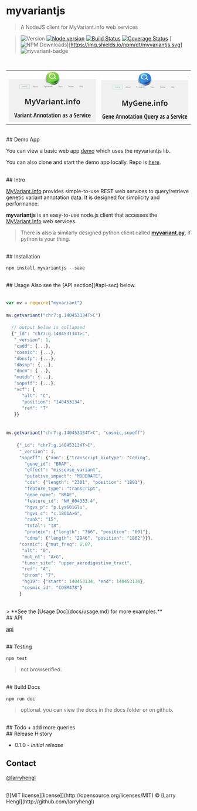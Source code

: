 # myvariantjs

> A NodeJS client for MyVariant.info web services

> ![Version][version]
[![Node version][node-image]][node-url]
[![Build Status](https://travis-ci.org/larryhengl/myvariantjs.svg?branch=master)](https://travis-ci.org/larryhengl/myvariantjs)
[![Coverage Status](https://coveralls.io/repos/larryhengl/myvariantjs/badge.svg?branch=master&service=github)](https://coveralls.io/github/larryhengl/myvariantjs?branch=master)
[![NPM Downloads][download-badge]][https://img.shields.io/npm/dt/myvariantjs.svg]
![myvariant-badge][myvariant]


<br>
<table style="border:none;">
  <tr style="border:none;">
    <td style="border:none;">
      <a style="float:left;"><img alt="MyVariant.info" src="src/img/myvariant.png"></a>
    </td>
    <td style="border:none;">
      <a><img alt="MyGene.info" src="src/img/mygene.png"></a>
    </td>
</table>


<br>
## Demo App

You can view a basic web app [demo](http://larryhengl.github.io/myvariantjs-demo/) which uses the myvariantjs lib.

You can also clone and start the demo app locally.  Repo is [here](https://github.com/larryhengl/myvariantjs-demo).

<br>
## Intro

[MyVariant.Info](http://myvariant.info) provides simple-to-use REST web services to query/retrieve genetic variant annotation data. It is designed for simplicity and performance.

**myvariantjs** is an easy-to-use node.js client that accesses the [MyVariant.Info](http://myvariant.info) web services.

> There is also a similarly designed python client called [**myvariant.py**](https://github.com/Network-of-BioThings/myvariant.py), if python is your thing.


<br>
## Installation

```
npm install myvariantjs --save
```

<br>
## Usage
Also see the [API section](#api-sec) below.

```javascript

var mv = require("myvariant")

mv.getvariant("chr7:g.140453134T>C")

  // output below is collapsed
  {"_id": "chr7:g.140453134T>C",
   "_version": 1,
   "cadd": {...},
   "cosmic": {...},
   "dbnsfp": {...},
   "dbsnp": {...},
   "docm": {...},
   "mutdb": {...},
   "snpeff": {...},
   "vcf": {
      "alt": "C",
      "position": "140453134",
      "ref": "T"
   }}


mv.getvariant("chr7:g.140453134T>C", "cosmic,snpeff")

    {"_id": "chr7:g.140453134T>C",
     "_version": 1,
     "snpeff": {"ann": {"transcript_biotype": "Coding",
       "gene_id": "BRAF",
       "effect": "missense_variant",
       "putative_impact": "MODERATE",
       "cds": {"length": "2301", "position": "1801"},
       "feature_type": "transcript",
       "gene_name": "BRAF",
       "feature_id": "NM_004333.4",
       "hgvs_p": "p.Lys601Glu",
       "hgvs_c": "c.1801A>G",
       "rank": "15",
       "total": "18",
       "protein": {"length": "766", "position": "601"},
       "cdna": {"length": "2946", "position": "1862"}}},
     "cosmic": {"mut_freq": 0.07,
      "alt": "G",
      "mut_nt": "A>G",
      "tumor_site": "upper_aerodigestive_tract",
      "ref": "A",
      "chrom": "7",
      "hg19": {"start": 140453134, "end": 140453134},
      "cosmic_id": "COSM478"}
     }
```
<br>
> **See the [Usage Doc](docs/usage.md) for more examples.**

<br>
## API <a id="api-sec"></a>

[api](docs/api.md)

<br>
## Testing

```npm test```
> not browserified.

<br>
## Build Docs

```npm run doc```
> optional.  you can view the docs in the docs folder or on github.


<br>
## Todo
+ add more queries


<br>
## Release History

* 0.1.0  - _Initial release_


## Contact
[@larryhengl](https://twitter.com/LarryHengl)

<br>
[![MIT license][license]](http://opensource.org/licenses/MIT) © [Larry Hengl](http://github.com/larryhengl)


[license]: http://img.shields.io/badge/license-MIT-brightgreen.svg?style=flat-square

[version]: https://img.shields.io/badge/style-0.1.0-blue.svg?style=flat-square&label=release

[myvariant]: https://img.shields.io/badge/style-happy-green.svg?style=flat-square&label=myvariant

[node-url]: https://nodejs.org/en/
[node-image]: http://img.shields.io/node/v/latest-version.svg?style=flat-square

[download-badge]: http://img.shields.io/npm/dm/example.svg?style=flat-square
